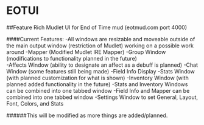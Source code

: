 # EOTUI
##Feature Rich Mudlet UI for End of Time mud (eotmud.com port 4000)


####Current Features:
	-All windows are resizable and moveable outside of the main output window (restriction of Mudlet) working on a possible work around
	-Mapper (Modified Mudlet IRE Mapper)
	-Group Window (modifications to functionality planned in the future)	
	-Affects Window (ability to designate an affect as a debuff is planned)
	-Chat Window (some features still being made)
	-Field Info Display
	-Stats Window (with planned customization for what is shown)
	-Inventory Window (with planned added functionality in the future)
	-Stats and Inventory Windows can be combined into one tabbed window
	-Field Info and Mapper can be combined into one tabbed window
	-Settings Window to set General, Layout, Font, Colors, and Stats
	
	
######This will be modified as more things are added/planned.

